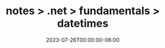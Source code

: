 ---
title: notes > .net > fundamentals > datetimes
date: 2023-07-26T00:00:00-06:00
draft: false
weight: 1
---